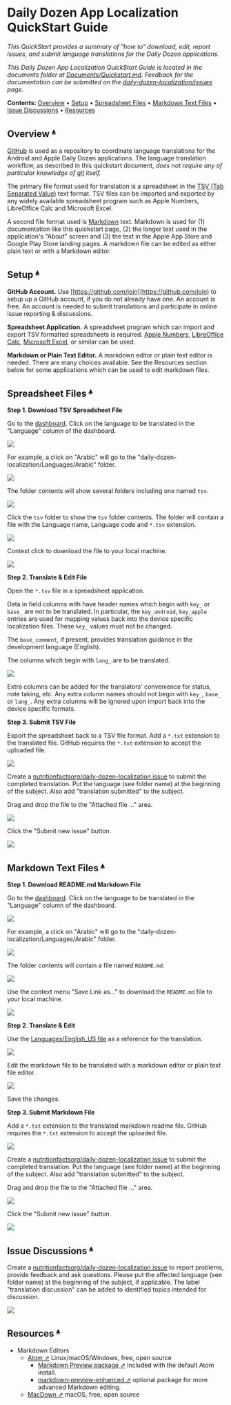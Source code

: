 # Daily Dozen App Localization QuickStart Guide

_This QuickStart provides a summary of "how to" download, edit, report issues, and submit language translations for the Daily Dozen applications._

_This Daily Dozen App Localization QuickStart Guide is located in the documents folder at [Documents/Quickstart.md](https://github.com/nutritionfactsorg/daily-dozen-localization/blob/master/Documents/Quickstart.md). Feedback for the documentation can be submitted on the [daily-dozen-localization/issues](https://github.com/nutritionfactsorg/daily-dozen-localization/issues) page._

**Contents: <a id="contents"></a>**
[Overview](#overview-) •
[Setup](#setup-) •
[Spreadsheet Files](#spreadsheet-files-) •
[Markdown Text Files](#markdown-text-files-) •
[Issue Discussions](#issue-discussions-) •
[Resources](#resources-)

## Overview <a id="overview-"></a><sup>[▴](#contents)</sup>

[GitHub](https://en.wikipedia.org/wiki/GitHub) is used as a repository to coordinate language translations for the Android and Apple Daily Dozen applications. The language translation workflow, as described in this quickstart document,  _does not require any of particular knowledge of [git](https://en.wikipedia.org/wiki/Git) itself._

The primary file format used for translation is a spreadsheet in the [TSV (Tab Separated Value)](https://en.wikipedia.org/wiki/Tab-separated_values) text format.  TSV files can be imported and exported by any widely available spreadsheet program such as Apple Numbers, LibreOffice Calc and Microsoft Excel.

A second file format used is [Markdown](https://en.wikipedia.org/wiki/Markdown) text. Markdown is used for (1) documentation like this quickstart page, (2) the longer text used in the application's "About" screen and (3) the text in the Apple App Store and Google Play Store landing pages. A markdown file can be edited as either plain text or with a Markdown editor.

## Setup <a id="setup-"></a><sup>[▴](#contents)</sup>

**GitHub Account.** Use [https://github.com/join](https://github.com/join) to setup up a GitHub account, if you do not already have one.  An account is free.  An account is needed to submit translations and participate in online issue reporting & discussions.

**Spreadsheet Application.** A spreadsheet program which can import and export TSV formatted spreadsheets is required. [Apple Numbers](https://www.apple.com/numbers/), [LibreOffice Calc](https://www.libreoffice.org/discover/calc/), [Microsoft Excel](https://www.microsoft.com/en-us/microsoft-365/excel), or similar can be used.

**Markdown or Plain Text Editor.** A markdown editor or plain text editor is needed. There are many choices available. See the Resources section below for some applications which can be used to edit markdown files.

## Spreadsheet Files <a id="spreadsheet-files-"></a><sup>[▴](#contents)</sup>

**Step 1. Download TSV Spreadsheet File**

Go to the [dashboard](https://github.com/nutritionfactsorg/daily-dozen-localization#dashboard-). Click on the language to be translated in the "Language" column of the dashboard.

![](Quickstart_files/Dashboard_Language.png) 

For example, a click on "Arabic" will go to the "daily-dozen-localization/Languages/Arabic" folder.

![](Quickstart_files/LangFolderPath.png)

The folder contents will show several folders including one named `tsv`.

![](Quickstart_files/LangFolderList.png)

Click the `tsv` folder to show the `tsv` folder contents. The folder will contain a file with the Language name, Language code and `*.tsv` extension.

![](Quickstart_files/TSV_file.png)

Context click to download the file to your local machine.

![](Quickstart_files/TsvContextClick.png)

**Step 2. Translate & Edit File**

Open the `*.tsv` file in a spreadsheet application.

Data in field columns with have header names which begin with `key_` or `base_` are not to be translated. In particular, the `key_android`, `key_apple` entries are used for mapping values back into the device specific localization files.  These `key_` values must not be changed.

The `base_comment`, if present, provides translation guidance in the development language (English).

The columns which begin with `lang_` are to be translated.

![](Quickstart_files/TsvSpreadsheet.png)

Extra columns can be added for the translators' convenience for status, note taking, etc. Any extra column names should not begin with `key_`, `base_` or `lang_`. Any extra columns will be ignored upon import back into the device specific formats.

**Step 3. Submit TSV File** 

Export the spreadsheet back to a TSV file format.  Add a `*.txt` extension to the translated file. GitHub requires the `*.txt` extension to accept the uploaded file.

![](Quickstart_files/TSV_TXT_extension.png)

Create a [nutritionfactsorg/daily-dozen-localization issue](https://github.com/nutritionfactsorg/daily-dozen-localization/issues) to submit the completed translation. Put the language (see folder name) at the beginning of the subject. Also add "translation submitted" to the subject.

Drag and drop the file to the "Attached file ..." area.

![](Quickstart_files/TSV_DnD_Translation.png)

Click the "Submit new issue" button.

![](Quickstart_files/TSV_submit_ready.png)

## Markdown Text Files <a id="markdown-text-files-"></a><sup>[▴](#contents)</sup>

**Step 1. Download README.md Markdown File** 

Go to the [dashboard](https://github.com/nutritionfactsorg/daily-dozen-localization#dashboard-). Click on the language to be translated in the "Language" column of the dashboard.

![](Quickstart_files/Dashboard_Language.png) 

For example, a click on "Arabic" will go to the "daily-dozen-localization/Languages/Arabic" folder.

![](Quickstart_files/LangFolderPath.png)

The folder contents will contain a file named `README.md`.

![](Quickstart_files/LangFolderList.png)

Use the context menu "Save Link as..." to download the `README.md` file to your local machine.

![](Quickstart_files/Markdown_SaveAs.png)

**Step 2. Translate & Edit** 

Use the [Languages/English_US file](https://github.com/nutritionfactsorg/daily-dozen-localization/blob/master/Languages/English_US/README.md) as a reference for the translation.

![](Quickstart_files/Markdown_Pre.png)

Edit the markdown file to be translated with a markdown editor or plain text file editor.

![](Quickstart_files/Markdown_Post.png)

Save the changes.

**Step 3. Submit Markdown File** 

Add a `*.txt` extension to the translated markdown readme file. GitHub requires the `*.txt` extension to accept the uploaded file.

![](Quickstart_files/TSV_TXT_extension.png)

Create a [nutritionfactsorg/daily-dozen-localization issue](https://github.com/nutritionfactsorg/daily-dozen-localization/issues) to submit the completed translation. Put the language (see folder name) at the beginning of the subject. Also add "translation submitted" to the subject.

Drag and drop the file to the "Attached file ..." area.

![](Quickstart_files/TSV_DnD_Translation.png)

Click the "Submit new issue" button.

![](Quickstart_files/TSV_submit_ready.png)

## Issue Discussions <a id="issue-discussions-"></a><sup>[▴](#contents)</sup>

Create a [nutritionfactsorg/daily-dozen-localization issue](https://github.com/nutritionfactsorg/daily-dozen-localization/issues) to report problems, provide feedback and ask questions.  Please put the affected language (see folder name) at the beginning of the subject, if applicable.  The label "translation discussion" can be added to identified topics intended for discussion.

![](Quickstart_files/Issue.png)

## Resources <a id="resources-"></a><sup>[▴](#contents)</sup>

* Markdown Editors
    * [Atom ⇗](https://atom.io/) Linux/macOS/Windows, free, open source
        * [Markdown Preview package ⇗](https://atom.io/packages/markdown-preview) included with the default Atom install.
        * [markdown-preview-enhanced ⇗](https://atom.io/packages/markdown-preview-enhanced) optional package for more advanced Markdown editing.
    * [MacDown ⇗](https://macdown.uranusjr.com/) macOS, free, open source
